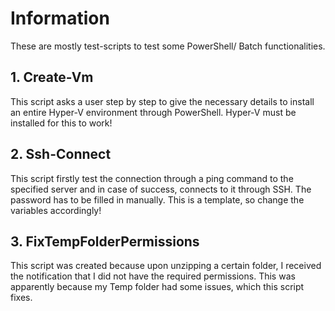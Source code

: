 # Information
These are mostly test-scripts to test some PowerShell/ Batch functionalities.

## 1. Create-Vm
This script asks a user step by step to give the necessary details to install an entire Hyper-V environment through PowerShell. Hyper-V must be installed for this to work!

## 2. Ssh-Connect
This script firstly test the connection through a ping command to the specified server and in case of success, connects to it through SSH. The password has to be filled in manually. This is a template, so change the variables accordingly!

## 3. FixTempFolderPermissions
This script was created because upon unzipping a certain folder, I received the notification that I did not have the required permissions. This was apparently because my Temp folder had some issues, which this script fixes.
